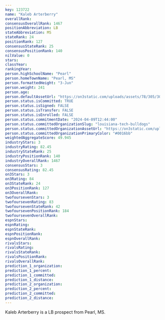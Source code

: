 ```yaml
---
key: 123722
name: "Kaleb Arterberry"
overallRank: 
consensusOverallRank: 1467
positionAbbreviation: LB
stateAbbreviation: MS
stateRank: 24
positionRank: 127
consensusStateRank: 25
consensusPositionRank: 140
nilValue: 0
stars: 
classYear: 
rankingYear: 
person.highSchoolName: "Pearl"
person.homeTownName: "Pearl, MS"
person.formattedHeight: "3-Jun"
person.weight: 241
person.age: 
person.defaultAssetUrl: "https://on3static.com/uploads/assets/78/305/305078.jpg"
person.status.isCommitted: TRUE
person.status.isSigned: FALSE
person.status.isTransfer: FALSE
person.status.isEnrolled: FALSE
person.status.commitmentDate: "2024-04-09T12:44:00"
person.status.committedOrganizationSlug: "louisiana-tech-bulldogs"
person.status.committedOrganizationAssetUrl: "https://on3static.com/uploads/assets/3/150/150003.svg"
person.status.committedOrganizationPrimaryColor: "#0016bb"
weightedAggregateScore: 49.945
industryStars: 3
industryRating: 82.45
industryStateRank: 25
industryPositionRank: 140
industryOverallRank: 1467
consensusStars: 3
consensusRating: 82.45
on3Stars: 3
on3Rating: 84
on3StateRank: 24
on3PositionRank: 127
on3OverallRank: 
twofoursevenStars: 3
twofoursevenRating: 83
twofoursevenStateRank: 42
twofoursevenPositionRank: 184
twofoursevenOverallRank: 
espnStars: 
espnRating: 
espnStateRank: 
espnPositionRank: 
espnOverallRank: 
rivalsStars: 
rivalsRating: 
rivalsStateRank: 
rivalsPositionRank: 
rivalsOverallRank: 
prediction_1_organization: 
prediction_1_percent: 
prediction_1_committed: 
prediction_1_distance: 
prediction_2_organization: 
prediction_2_percent: 
prediction_2_committed: 
prediction_2_distance: 
---
```

Kaleb Arterberry is a LB prospect from Pearl, MS.